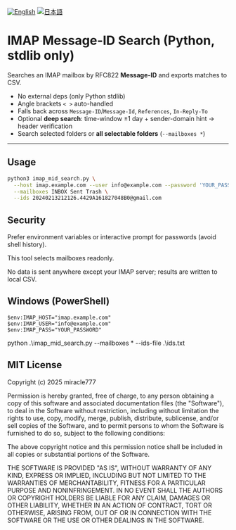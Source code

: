 [![English](https://img.shields.io/badge/README-English-blue)](README.md)
[![日本語](https://img.shields.io/badge/README-日本語-black)](README.ja.md)


# IMAP Message-ID Search (Python, stdlib only)

Searches an IMAP mailbox by RFC822 **Message-ID** and exports matches to CSV.  
- No external deps (only Python stdlib)
- Angle brackets `< >` auto-handled
- Falls back across `Message-ID`/`Message-Id`, `References`, `In-Reply-To`
- Optional **deep search**: time-window ±1 day + sender-domain hint → header verification
- Search selected folders or **all selectable folders** (`--mailboxes *`)

---

## Usage

```bash
python3 imap_mid_search.py \
  --host imap.example.com --user info@example.com --password 'YOUR_PASSWORD' \
  --mailboxes INBOX Sent Trash \
  --ids 20240213212126.4429A161827048B0@gmail.com
```

## Security

Prefer environment variables or interactive prompt for passwords (avoid shell history).

This tool selects mailboxes readonly.

No data is sent anywhere except your IMAP server; results are written to local CSV.

## Windows (PowerShell)
```
$env:IMAP_HOST="imap.example.com"
$env:IMAP_USER="info@example.com"
$env:IMAP_PASS="YOUR_PASSWORD"
```

python .\imap_mid_search.py --mailboxes * --ids-file .\ids.txt

## MIT License

Copyright (c) 2025 miracle777

Permission is hereby granted, free of charge, to any person obtaining a copy
of this software and associated documentation files (the "Software"), to deal
in the Software without restriction, including without limitation the rights
to use, copy, modify, merge, publish, distribute, sublicense, and/or sell
copies of the Software, and to permit persons to whom the Software is
furnished to do so, subject to the following conditions:

The above copyright notice and this permission notice shall be included in all
copies or substantial portions of the Software.

THE SOFTWARE IS PROVIDED "AS IS", WITHOUT WARRANTY OF ANY KIND, EXPRESS OR
IMPLIED, INCLUDING BUT NOT LIMITED TO THE WARRANTIES OF MERCHANTABILITY,
FITNESS FOR A PARTICULAR PURPOSE AND NONINFRINGEMENT. IN NO EVENT SHALL THE
AUTHORS OR COPYRIGHT HOLDERS BE LIABLE FOR ANY CLAIM, DAMAGES OR OTHER
LIABILITY, WHETHER IN AN ACTION OF CONTRACT, TORT OR OTHERWISE, ARISING FROM,
OUT OF OR IN CONNECTION WITH THE SOFTWARE OR THE USE OR OTHER DEALINGS IN THE
SOFTWARE.
